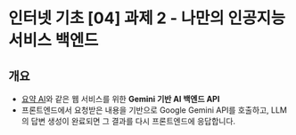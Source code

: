 # 인터넷 기초 [04] 과제 2 - 나만의 인공지능 서비스 백엔드

## 개요

- [요약 AI](https://sh11nyoun9.github.io/summary-ai/)와 같은 웹 서비스를 위한 **Gemini 기반 AI 백엔드 API**
- 프론트엔드에서 요청받은 내용을 기반으로 Google Gemini API를 호출하고, LLM의 답변 생성이 완료되면 그 결과를 다시 프론트엔드에 응답합니다.
